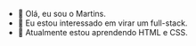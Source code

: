 - 👋 Olá, eu sou o Martins.
- 👀 Eu estou interessado em virar um full-stack.
- 🌱 Atualmente estou aprendendo HTML e CSS.
